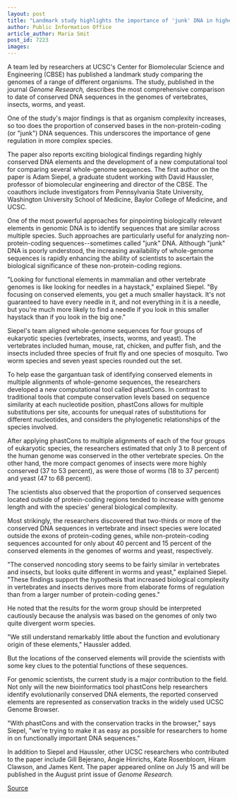 ```yaml
---
layout: post
title: "Landmark study highlights the importance of 'junk' DNA in higher organism"
author: Public Information Office
article_author: Maria Smit
post_id: 7223
images:
---
```


<a name="content" id="content"></a>
<p>
  A team led by researchers at UCSC's Center for Biomolecular Science and Engineering (CBSE) has published a landmark study comparing the genomes of a range of different organisms. The study, published in the journal <i>Genome Research,</i> describes the most comprehensive comparison to date of conserved DNA sequences in the genomes of vertebrates, insects, worms, and yeast.
</p>
<p>
  One of the study's major findings is that as organism complexity increases, so too does the proportion of conserved bases in the non-protein-coding (or "junk") DNA sequences. This underscores the importance of gene regulation in more complex species.
</p>
<p>
  The paper also reports exciting biological findings regarding highly conserved DNA elements and the development of a new computational tool for comparing several whole-genome sequences. The first author on the paper is Adam Siepel, a graduate student working with David Haussler, professor of biomolecular engineering and director of the CBSE. The coauthors include investigators from Pennsylvania State University, Washington University School of Medicine, Baylor College of Medicine, and UCSC.
</p>
<p>
  One of the most powerful approaches for pinpointing biologically relevant elements in genomic DNA is to identify sequences that are similar across multiple species. Such approaches are particularly useful for analyzing non-protein-coding sequences--sometimes called "junk" DNA. Although "junk" DNA is poorly understood, the increasing availability of whole-genome sequences is rapidly enhancing the ability of scientists to ascertain the biological significance of these non-protein-coding regions.
</p>
<p>
  "Looking for functional elements in mammalian and other vertebrate genomes is like looking for needles in a haystack," explained Siepel. "By focusing on conserved elements, you get a much smaller haystack. It's not guaranteed to have every needle in it, and not everything in it is a needle, but you're much more likely to find a needle if you look in this smaller haystack than if you look in the big one."
</p>
<p>
  Siepel's team aligned whole-genome sequences for four groups of eukaryotic species (vertebrates, insects, worms, and yeast). The vertebrates included human, mouse, rat, chicken, and puffer fish, and the insects included three species of fruit fly and one species of mosquito. Two worm species and seven yeast species rounded out the set.
</p>
<p>
  To help ease the gargantuan task of identifying conserved elements in multiple alignments of whole-genome sequences, the researchers developed a new computational tool called phastCons. In contrast to traditional tools that compute conservation levels based on sequence similarity at each nucleotide position, phastCons allows for multiple substitutions per site, accounts for unequal rates of substitutions for different nucleotides, and considers the phylogenetic relationships of the species involved.
</p>
<p>
  After applying phastCons to multiple alignments of each of the four groups of eukaryotic species, the researchers estimated that only 3 to 8 percent of the human genome was conserved in the other vertebrate species. On the other hand, the more compact genomes of insects were more highly conserved (37 to 53 percent), as were those of worms (18 to 37 percent) and yeast (47 to 68 percent).
</p>
<p>
  The scientists also observed that the proportion of conserved sequences located outside of protein-coding regions tended to increase with genome length and with the species' general biological complexity.
</p>
<p>
  Most strikingly, the researchers discovered that two-thirds or more of the conserved DNA sequences in vertebrate and insect species were located outside the exons of protein-coding genes, while non-protein-coding sequences accounted for only about 40 percent and 15 percent of the conserved elements in the genomes of worms and yeast, respectively.
</p>
<p>
  "The conserved noncoding story seems to be fairly similar in vertebrates and insects, but looks quite different in worms and yeast," explained Siepel. "These findings support the hypothesis that increased biological complexity in vertebrates and insects derives more from elaborate forms of regulation than from a larger number of protein-coding genes."
</p>
<p>
  He noted that the results for the worm group should be interpreted cautiously because the analysis was based on the genomes of only two quite divergent worm species.
</p>
<p>
  "We still understand remarkably little about the function and evolutionary origin of these elements," Haussler added.
</p>
<p>
  But the locations of the conserved elements will provide the scientists with some key clues to the potential functions of these sequences.
</p>
<p>
  For genomic scientists, the current study is a major contribution to the field. Not only will the new bioinformatics tool phastCons help researchers identify evolutionarily conserved DNA elements, the reported conserved elements are represented as conservation tracks in the widely used UCSC Genome Browser.
</p>
<p>
  "With phastCons and with the conservation tracks in the browser," says Siepel, "we're trying to make it as easy as possible for researchers to home in on functionally important DNA sequences."
</p>
<p>
  In addition to Siepel and Haussler, other UCSC researchers who contributed to the paper include Gill Bejerano, Angie Hinrichs, Kate Rosenbloom, Hiram Clawson, and James Kent. The paper appeared online on July 15 and will be published in the August print issue of <i>Genome Research.</i>
</p>
<p><a href="http://www1.ucsc.edu/currents/05-06/07-25/genome.asp" title="Permalink to genome">Source</a></p>
